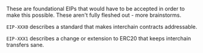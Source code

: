 These are foundational EIPs that would have to be accepted in order to make this possible. These aren't fully fleshed out - more brainstorms.

`EIP-XXX0` describes a standard that makes interchain contracts addressable.

`EIP-XXX1` describes a change or extension to ERC20 that keeps interchain transfers sane.